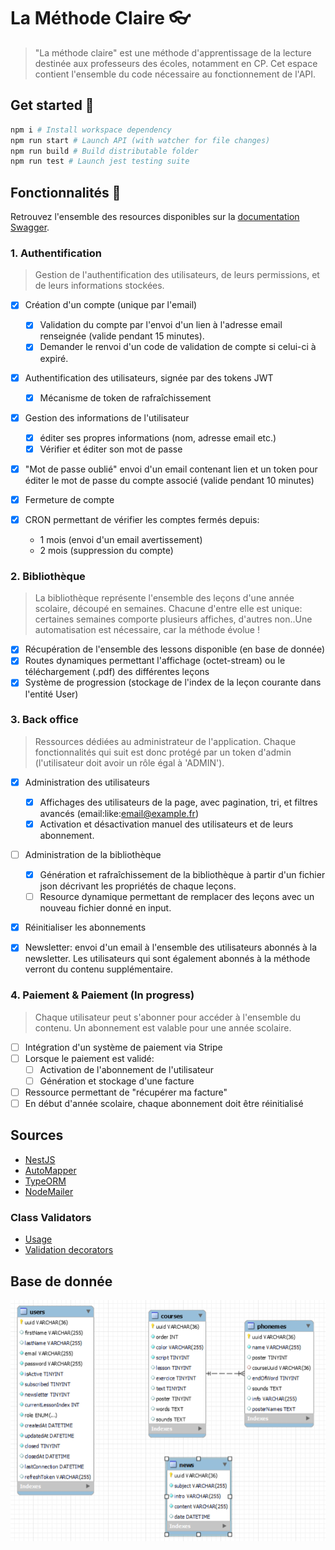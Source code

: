 # La Méthode Claire 👓

> "La méthode claire" est une méthode d'apprentissage de la lecture destinée aux professeurs des écoles, notamment en CP. Cet espace contient l'ensemble du code nécessaire au fonctionnement de l'API.

## Get started 💪

``` bash
npm i # Install workspace dependency
npm run start # Launch API (with watcher for file changes)
npm run build # Build distributable folder
npm run test # Launch jest testing suite
```

## Fonctionnalités 🎉

Retrouvez l'ensemble des resources disponibles sur la [documentation Swagger](https://lmc.louiiuol.dev/api#/).

### 1. Authentification

> Gestion de l'authentification des utilisateurs, de leurs permissions, et de leurs informations stockées.

- [x] Création d'un compte (unique par l'email)
  - [x] Validation du compte par l'envoi d'un lien à l'adresse email renseignée (valide pendant 15 minutes).
  - [x] Demander le renvoi d'un code de validation de compte si celui-ci à expiré.

- [x] Authentification des utilisateurs, signée par des tokens JWT
  - [x] Mécanisme de token de rafraîchissement

- [x] Gestion des informations de l'utilisateur
  - [x] éditer ses propres informations (nom, adresse email etc.)
  - [x] Vérifier et éditer son mot de passe

- [x] "Mot de passe oublié" envoi d'un email contenant lien et un token pour éditer le mot de passe du compte associé (valide pendant 10 minutes)

- [x] Fermeture de compte
- [x] CRON permettant de vérifier les comptes fermés depuis:
    - 1 mois (envoi d'un email avertissement)
    - 2 mois (suppression du compte)

### 2. Bibliothèque

> La bibliothèque représente l'ensemble des leçons d'une année scolaire, découpé en semaines. Chacune d'entre elle est unique: certaines semaines comporte plusieurs affiches, d'autres non..Une automatisation est nécessaire, car la méthode évolue !

- [x] Récupération de l'ensemble des lessons disponible (en base de donnée)
- [x] Routes dynamiques permettant l'affichage (octet-stream) ou le téléchargement (.pdf) des différentes leçons
- [x] Système de progression (stockage de l'index de la leçon courante dans l'entité User)

### 3. Back office

> Ressources dédiées au administrateur de l'application. Chaque fonctionnalités qui suit est donc protégé par un token d'admin (l'utilisateur doit avoir un rôle égal à 'ADMIN').

- [x] Administration des utilisateurs
  - [x] Affichages des utilisateurs de la page, avec pagination, tri, et filtres avancés (email:like:email@example.fr)
  - [x] Activation et désactivation manuel des utilisateurs et de leurs abonnement.

- [ ] Administration de la bibliothèque
  - [x] Génération et rafraîchissement de la bibliothèque à partir d'un fichier json décrivant les propriétés de chaque leçons.
  - [ ] Resource dynamique permettant de remplacer des leçons avec un nouveau fichier donné en input.

- [x] Réinitialiser les abonnements

- [x] Newsletter: envoi d'un email à l'ensemble des utilisateurs abonnés à la newsletter. Les utilisateurs qui sont également abonnés à la méthode verront du contenu supplémentaire.

### 4. Paiement & Paiement (In progress)

> Chaque utilisateur peut s'abonner pour accéder à l'ensemble du contenu. Un abonnement est valable pour une année scolaire.

- [ ] Intégration d'un système de paiement via Stripe
- [ ] Lorsque le paiement est validé:
  - [ ] Activation de l'abonnement de l'utilisateur
  - [ ] Génération et stockage d'une facture
- [ ] Ressource permettant de "récupérer ma facture"
- [ ] En début d'année scolaire, chaque abonnement doit être réinitialisé

## Sources

- [NestJS](https://docs.nestjs.com/v5/)
- [AutoMapper](https://automapperts.netlify.app/docs/nestjs)
- [TypeORM](https://orkhan.gitbook.io/typeorm/docs)
- [NodeMailer](https://www.nodemailer.com/about/#example)

### Class Validators

- [Usage](https://github.com/typestack/class-validator#usage)
- [Validation decorators](https://github.com/typestack/class-validator#validation-decorators)

## Base de donnée

![UML](./assets/database-model.png)
